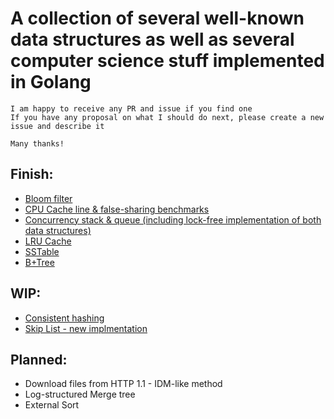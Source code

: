 # A collection of several well-known data structures as well as several computer science stuff implemented in Golang

```
I am happy to receive any PR and issue if you find one
If you have any proposal on what I should do next, please create a new issue and describe it

Many thanks!
```

## Finish:
- [Bloom filter](bloom/README.md)
- [CPU Cache line & false-sharing benchmarks](cpu/README.md)
- [Concurrency stack & queue (including lock-free implementation of both data structures)](concurrency/README.md)
- [LRU Cache](https://leetcode.com/problems/lru-cache/)
- [SSTable](lsm/README.md)
- [B+Tree](btree/README.md)

## WIP:
- [Consistent hashing](hashing/README.md)
- [Skip List - new implmentation](skiplist/README.md)

## Planned:
- Download files from HTTP 1.1 - IDM-like method
- Log-structured Merge tree
- External Sort